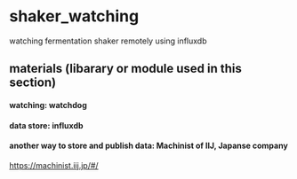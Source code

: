 # shaker_watching
watching fermentation shaker remotely using influxdb

## materials (libarary or module used in this section)
#### watching: watchdog
#### data store: influxdb
#### another way to store and publish data: Machinist of IIJ, Japanse company
<d>https://machinist.iij.jp/#/</d>



